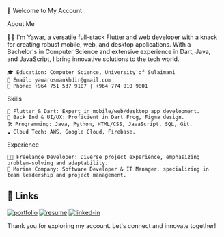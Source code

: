 🌟 Welcome to My Account

About Me

👨‍💻 I'm Yawar, a versatile full-stack Flutter and web developer with a knack for creating robust mobile, web, and desktop applications. With a Bachelor's in Computer Science and extensive experience in Dart, Java, and JavaScript, I bring innovative solutions to the tech world.

    🎓 Education: Computer Science, University of Sulaimani
    📧 Email: yawarosmankhdir@gmail.com
    📱 Phone: +964 751 537 9107 | +964 774 010 9001

Skills

    🚀 Flutter & Dart: Expert in mobile/web/desktop app development.
    🔧 Back End & UI/UX: Proficient in Dart Frog, Figma design.
    🛠️ Programming: Java, Python, HTML/CSS, JavaScript, SQL, Git.
    ☁️ Cloud Tech: AWS, Google Cloud, Firebase.

Experience

    👨‍🚀 Freelance Developer: Diverse project experience, emphasizing problem-solving and adaptability.
    💼 Morina Company: Software Developer & IT Manager, specializing in team leadership and project management.

## 🔗 Links

[![portfolio](https://img.shields.io/badge/Portfolio-5340ff?style=for-the-badge&logo=Google-chrome&logoColor=white)](https://yawarosman.com/)
[![resume](https://img.shields.io/badge/Resume-4285F4?style=for-the-badge&logo=read-the-docs&logoColor=white)](https://firebasestorage.googleapis.com/v0/b/yawarosman-8f2c8.appspot.com/o/yawarosman.pdf?alt=media&token=acc7d3a9-9443-4e0d-99d1-58a5d53ece29)
[![linked-in](https://img.shields.io/badge/Linked_In-0077B5?style=for-the-badge&logo=LinkedIn&logoColor=white)](https://www.linkedin.com/in/yawar-osman-68530b203)

Thank you for exploring my account. Let's connect and innovate together!
